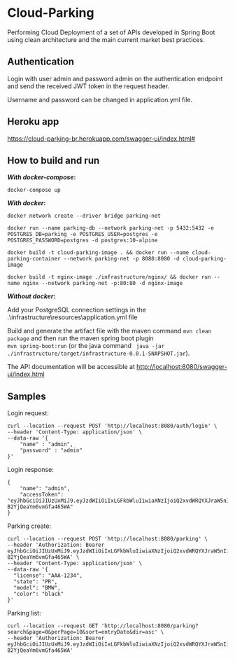 # Cloud-Parking

Performing Cloud Deployment of a set of APIs developed in Spring Boot using clean architecture and the main current market best practices.

## Authentication

Login with user admin and password admin on the authentication endpoint and send the received JWT token in the request header.

Username and password can be changed in application.yml file.

## Heroku app

https://cloud-parking-br.herokuapp.com/swagger-ui/index.html#

## How to build and run

***With docker-compose*:**

```
docker-compose up 
```

***With docker*:**

```
docker network create --driver bridge parking-net

docker run --name parking-db --network parking-net -p 5432:5432 -e POSTGRES_DB=parking -e POSTGRES_USER=postgres -e POSTGRES_PASSWORD=postgres -d postgres:10-alpine

docker build -t cloud-parking-image . && docker run --name cloud-parking-container --network parking-net -p 8080:8080 -d cloud-parking-image

docker build -t nginx-image ./infrastructure/nginx/ && docker run --name nginx --network parking-net -p:80:80 -d nginx-image
```

***Without docker*:**

Add your PostgreSQL connection settings in the .\infrastructure\resources\application.yml file

Build and generate the artifact file with the maven command `mvn clean package` and then run the maven spring boot plugin     
`mvn spring-boot:run` (or the java command ` java -jar ./infrastructure/target/infrastructure-0.0.1-SNAPSHOT.jar`).

The API documentation will be accessible at [http://localhost:8080/swagger-ui/index.html](http:localhost:8080)

## Samples

Login request:

```
curl --location --request POST 'http://localhost:8080/auth/login' \
--header 'Content-Type: application/json' \
--data-raw '{
    "name" : "admin",
    "password" : "admin"
}'
```

Login response:

```
{
    "name": "admin",
    "accessToken": "eyJhbGciOiJIUzUxMiJ9.eyJzdWIiOiIxLGFkbWluIiwiaXNzIjoiQ2xvdWRQYXJraW5nIiwiaWF0IjoxNjU5MTQ5MTM5LCJleHAiOjE2NTkyMzU1Mzl9.k8v0yqsqdPBea01vFeHW0UiNoiHkbTQhEmDfMhTTEuTR6Y8zMPeFpS6NrKZvgCKHY-B2YjQeaYm6vmGfa465WA"
}
```

Parking create:

```
curl --location --request POST 'http://localhost:8080/parking' \
--header 'Authorization: Bearer eyJhbGciOiJIUzUxMiJ9.eyJzdWIiOiIxLGFkbWluIiwiaXNzIjoiQ2xvdWRQYXJraW5nIiwiaWF0IjoxNjU5MTQ5MTM5LCJleHAiOjE2NTkyMzU1Mzl9.k8v0yqsqdPBea01vFeHW0UiNoiHkbTQhEmDfMhTTEuTR6Y8zMPeFpS6NrKZvgCKHY-B2YjQeaYm6vmGfa465WA' \
--header 'Content-Type: application/json' \
--data-raw '{
  "license": "AAA-1234",
  "state": "PR",
  "model": "BMW",
  "color": "black"
}'
```

Parking list:

```
curl --location --request GET 'http://localhost:8080/parking?search&page=0&perPage=10&sort=entryDate&dir=asc' \
--header 'Authorization: Bearer eyJhbGciOiJIUzUxMiJ9.eyJzdWIiOiIxLGFkbWluIiwiaXNzIjoiQ2xvdWRQYXJraW5nIiwiaWF0IjoxNjU5MTQ5MTM5LCJleHAiOjE2NTkyMzU1Mzl9.k8v0yqsqdPBea01vFeHW0UiNoiHkbTQhEmDfMhTTEuTR6Y8zMPeFpS6NrKZvgCKHY-B2YjQeaYm6vmGfa465WA'
```

